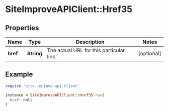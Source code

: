 # SiteImproveAPIClient::Href35

## Properties

| Name | Type | Description | Notes |
| ---- | ---- | ----------- | ----- |
| **href** | **String** | The actual URL for this particular link. | [optional] |

## Example

```ruby
require 'site-improve-api-client'

instance = SiteImproveAPIClient::Href35.new(
  href: null
)
```

